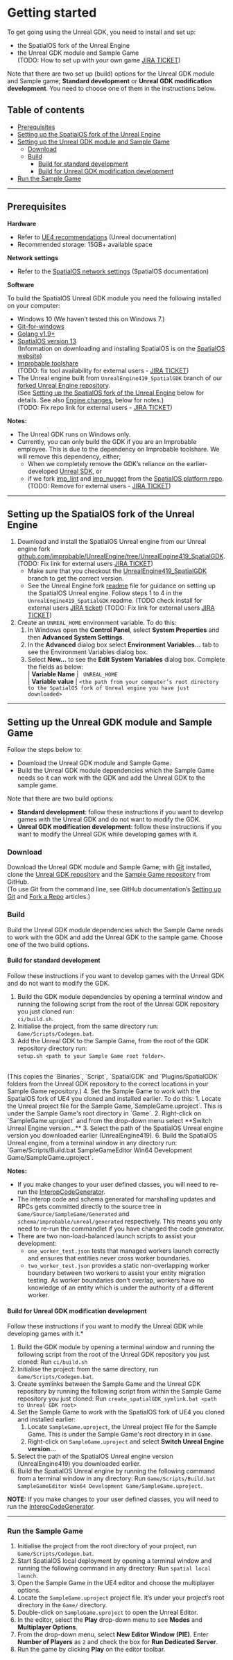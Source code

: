 # Getting started
To get going using the Unreal GDK, you need to install and set up:
* the SpatialOS fork of the Unreal Engine
* the Unreal GDK module and Sample Game <br/>
(TODO: How to set up with your own game [JIRA TICKET](https://improbableio.atlassian.net/browse/UNR-233))

Note that there are two set up (build) options for the Unreal GDK module and Sample game; **Standard development** or **Unreal GDK modification development**. You need to choose one of them in the instructions below.

## Table of contents
* [Prerequisites](#Prerequisites)
* [Setting up the SpatialOS fork of the Unreal Engine](#Setting_up_the_SpatialOS_fork_of_the_Unreal_Engine)
* [Setting up the Unreal GDK module and Sample Game](#Setting_up_the_Unreal_GDK_module_and_Sample_Game)
    * [Download](#Download)
    * [Build](#Build) 
        * [Build for standard development](Build_for_standard_development)
        * [Build for Unreal GDK modification development ](Build_for_Unreal_GDK_modification_development)
* [Run the Sample Game](Run_the_Sample_Game)
---

## Prerequisites

**Hardware** 
* Refer to [UE4 recommendations](https://docs.unrealengine.com/en-US/GettingStarted/RecommendedSpecifications) (Unreal documentation)
* Recommended storage: 15GB+ available space


**Network settings**
* Refer to the [SpatialOS network settings](https://docs.improbable.io/reference/latest/shared/get-started/requirements#network-settings) (SpatialOS documentation)

**Software**

To build the SpatialOS Unreal GDK module you need the following installed on your computer:
* Windows 10 (We haven’t tested this on Windows 7.)
* [Git-for-windows](gitforwindows.org)
* [Golang v1.9+](https://golang.org/)
* [SpatialOS version 13](https://docs.improbable.io/reference/13.0/shared/get-started/setup/win)<br/> (Information on downloading and installing SpatialOS is on the [SpatialOS website](https://docs.improbable.io/reference/13.0/shared/get-started/tour))
* [Improbable toolshare](https://brevi.link/toolshare) <br/>
(TODO: fix tool availability for external users - [JIRA TICKET](https://improbableio.atlassian.net/browse/UNR-290))
* The Unreal engine built from `UnrealEngine419_SpatialGDK` branch of our [forked Unreal Engine repository](https://github.com/improbable/UnrealEngine/tree/UnrealEngine419_SpatialGDK). <br/>
(See [Setting up the SpatialOS fork of the Unreal Engine](#setting-up-the-spatialos-fork-of-the-unreal-engine) below for details. See also [Engine changes](#engine-changes), below for notes.)<br/>
 (TODO: Fix repo link for external users - [JIRA TICKET](https://improbableio.atlassian.net/browse/UNR-304))

**Notes:** 
* The Unreal GDK runs on Windows only.
* Currently, you can only build the GDK if you are an Improbable employee. 
This is due to the dependency on Improbable toolshare. We will remove this dependency, either;
	*  When we completely remove the GDK’s reliance on the earlier-developed [Unreal SDK](https://github.com/spatialos/UnrealSDK), or
	* if we fork [imp_lint](https://github.com/improbable/platform/tree/master/go/src/improbable.io/cmd/imp_lint) and [imp_nugget](https://github.com/improbable/platform/tree/master/go/src/improbable.io/cmd/imp-nuget) from the [SpatialOS platform repo](https://github.com/improbable/platform). <br/>
    (TODO: Remove for external users -  [JIRA TICKET](https://improbableio.atlassian.net/browse/UNR-290))

---

## Setting up the SpatialOS fork of the Unreal Engine

1. Download and install the SpatialOS Unreal engine from our Unreal engine fork [github.com/improbable/UnrealEngine/tree/UnrealEngine419_SpatialGDK](https://github.com/improbable/UnrealEngine/tree/UnrealEngine419_SpatialGDK).<br/> (TODO: Fix link for external users [JIRA TICKET](https://improbableio.atlassian.net/browse/UNR-304))
	* Make sure that you checkout the [UnrealEngine419_SpatialGDK](https://github.com/improbable/UnrealEngine/tree/UnrealEngine419_SpatialGDK) branch to get the correct version.
	* See the Unreal Engine fork [readme](https://github.com/improbable/UnrealEngine/blob/UnrealEngine419_SpatialGDK/README.md) file for guidance on setting up the SpatialOS Unreal engine. Follow steps 1 to 4 in the `UnrealEngine419_SpatialGDK` readme. 
    (TODO check install  for external users [JIRA ticket](https://improbableio.atlassian.net/browse/UNR-263))
    (TODO: Fix link for external users [JIRA TICKET](https://improbableio.atlassian.net/browse/UNR-304))
2. Create an `UNREAL_HOME` environment variable. To do this:
	1.  In Windows open the **Control Panel**, select **System Properties** and then **Advanced System Settings**. 
	2. In the **Advanced** dialog box select **Environment Variables...** tab to see the Environment Variables dialog box. 
    3. Select **New…** to see the **Edit System Variables** dialog box. Complete the fields as below:<br/>
|   **Variable Name** | ` UNREAL_HOME`<br/>
|   **Variable value** |  `<the path from your computer’s root directory to the SpatialOS fork of Unreal engine you have just downloaded>`

---

## Setting up the Unreal GDK module and Sample Game

Follow the steps below to:
*  Download the Unreal GDK module and Sample Game.
*  Build the Unreal GDK module dependencies which the Sample Game needs so it can  work with the GDK and add the Unreal GDK to the sample game.

Note that there are two build options:
* **Standard development**: follow these instructions if you want to develop games with the Unreal GDK and do not want to modify the GDK.
* **Unreal GDK modification development**: follow these instructions if you want to modify the Unreal GDK while developing games with it.

### Download
Download the Unreal GDK module and Sample Game; with [Git](gitforwindows.org) installed, clone the [Unreal GDK repository](https://github.com/improbable/unreal-gdk)  and the [Sample Game repository](https://github.com/improbable/unreal-gdk-sample-game/) from GitHub.<br/>
(To use Git from the command line, see GitHub documentation’s [Setting up Git](https://help.github.com/articles/set-up-git/) and [Fork a Repo](https://help.github.com/articles/fork-a-repo/) articles.)

### Build 
Build the Unreal GDK module dependencies which the Sample Game needs to work with the GDK and add the Unreal GDK to the sample game. Choose one of the two build options.

#### Build for standard development
Follow these instructions if you want to develop games with the Unreal GDK and do not want to modify the GDK.

1. Build the GDK module dependencies by opening a terminal window and running the following script from the root of the Unreal GDK repository you just cloned run: <br/> 
`ci/build.sh`.
2. Initialise the project, from the same directory run:<br/> `Game/Scripts/Codegen.bat`.
3. Add the Unreal GDK to the Sample Game, from the root of the GDK repository directory run: <br/>
`setup.sh <path to your Sample Game root folder>`. 
<br/>
(This copies the `Binaries`, `Script`, `SpatialGDK` and `Plugins/SpatialGDK` folders from the Unreal GDK repository to the correct locations in your Sample Game repository.)
4. Set the Sample Game to work with the SpatialOS fork of UE4 you cloned and installed earlier. To do this:
	1. Locate the Unreal project file for the Sample Game,`SampleGame.uproject`. This is under the Sample Game's root directory in `Game`.
    2. Right-click on `SampleGame.uproject` and from the drop-down menu select **Switch Unreal Engine version...**
    3. Select the path of the SpatialOS Unreal engine version you downloaded earlier (UnrealEngine419).
6. Build the SpatialOS Unreal engine, from a terminal window in any directory run:<br/>
`Game/Scripts/Build.bat SampleGameEditor Win64 Development Game/SampleGame.uproject`.


**Notes:** 
* If you make changes to your user defined classes, you will need to re-run the [InteropCodeGenerator](how_the_unreal_gdk_works.md#interopcodegenerator).
* The interop code and schema generated for marshalling updates and RPCs gets committed directly to the source tree in `Game/Source/SampleGame/Generated` and `schema/improbable/unreal/generated` respectively. This means you only need to re-run the commandlet if you have changed the code generator.
* There are two non-load-balanced launch scripts to assist your development:
    * `one_worker_test.json` tests that managed workers launch correctly and ensures that entities never cross worker boundaries.
    * `two_worker_test.json` provides a static non-overlapping worker boundary between two workers to assist your entity migration testing. As worker boundaries don't overlap, workers have no knowledge of an entity which is under the authority of a different worker.

#### Build for Unreal GDK modification development 
Follow these instructions if you want to modify the Unreal GDK while developing games with it.*

1.   Build the GDK module by opening a terminal window and running the following script  from the root of the Unreal GDK repository you just cloned: Run `ci/build.sh`
2. Initialise the project: from the same directory, run `Game/Scripts/Codegen.bat`.
3. Create symlinks between the Sample Game and the Unreal GDK repository by running the following script from within the Sample Game repository you just cloned:   Run `create_spatialGDK_symlink.bat <path to Unreal GDK root>`
4. Set the Sample Game to work with the SpatialOS fork of UE4 you cloned and installed earlier:
	1. Locate `SampleGame.uproject`, the Unreal project file for the Sample Game. This is under the Sample Game's root directory in  in `Game`.
	2. Right-click on `SampleGame.uproject` and select **Switch Unreal Engine version...**
5. Select the path of the SpatialOS Unreal engine version (UnrealEngine419) you downloaded earlier.
6. Build the SpatialOS Unreal engine by running the following command from a terminal window in any directory: Run `Game/Scripts/Build.bat SampleGameEditor Win64 Development Game/SampleGame.uproject`.

**NOTE:** If you make changes to your user defined classes, you will need to run the [InteropCodeGenerator](how_the_unreal_gdk_works.md#interopcodegenerator).

---

### Run the Sample Game

1.  Initialise the project from the root directory of your project, run `Game/Scripts/Codegen.bat`.
2. Start SpatialOS local deployment by opening a terminal window and running the following  command in any directory: Run `spatial local launch`.
2.  Open the Sample Game in the UE4 editor and choose the multiplayer options. 
1. Locate the `SampleGame.uproject` project file. It’s under your project’s root directory in the `Game/` directory.
1.   Double-click on `SampleGame.uproject` to open the Unreal Editor.
1. In the editor, select the **Play** drop-down menu to see **Modes** and **Multiplayer Options**.
3. From the drop-down menu, select **New Editor Window (PIE)**. Enter **Number of Players** as `2` and check the box for **Run Dedicated Server**.
3. Run the game by clicking **Play** on the editor toolbar.